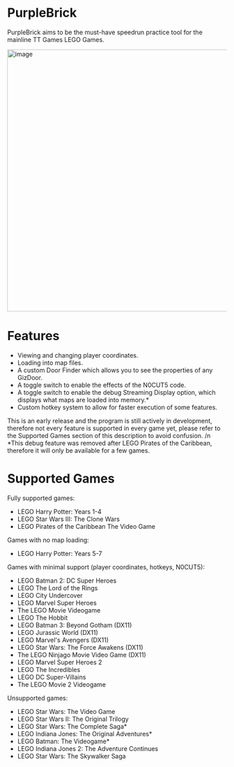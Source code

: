 # PurpleBrick
PurpleBrick aims to be the must-have speedrun practice tool for the mainline TT Games LEGO Games.

<img width="1050" height="600" alt="image" src="https://github.com/user-attachments/assets/0f8c6f2d-ade5-4283-b9bd-50f20a0829f1" />

# Features
* Viewing and changing player coordinates.
* Loading into map files.
* A custom Door Finder which allows you to see the properties of any GizDoor.
* A toggle switch to enable the effects of the N0CUT5 code.
* A toggle switch to enable the debug Streaming Display option, which displays what maps are loaded into memory.*
* Custom hotkey system to allow for faster execution of some features.

This is an early release and the program is still actively in development, therefore not every feature is supported in every game yet, please refer to the Supported Games section of this description to avoid confusion.
/n *This debug feature was removed after LEGO Pirates of the Caribbean, therefore it will only be available for a few games.

# Supported Games
Fully supported games:
* LEGO Harry Potter: Years 1-4
* LEGO Star Wars III: The Clone Wars
* LEGO Pirates of the Caribbean The Video Game

Games with no map loading:
* LEGO Harry Potter: Years 5-7

Games with minimal support (player coordinates, hotkeys, N0CUT5):
* LEGO Batman 2: DC Super Heroes
* LEGO The Lord of the Rings
* LEGO City Undercover
* LEGO Marvel Super Heroes
* The LEGO Movie Videogame
* LEGO The Hobbit
* LEGO Batman 3: Beyond Gotham (DX11)
* LEGO Jurassic World (DX11)
* LEGO Marvel's Avengers (DX11)
* LEGO Star Wars: The Force Awakens (DX11)
* The LEGO Ninjago Movie Video Game (DX11)
* LEGO Marvel Super Heroes 2
* LEGO The Incredibles
* LEGO DC Super-Villains
* The LEGO Movie 2 Videogame

Unsupported games:
* LEGO Star Wars: The Video Game
* LEGO Star Wars II: The Original Trilogy
* LEGO Star Wars: The Complete Saga*
* LEGO Indiana Jones: The Original Adventures*
* LEGO Batman: The Videogame*
* LEGO Indiana Jones 2: The Adventure Continues
* LEGO Star Wars: The Skywalker Saga
